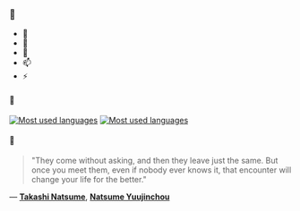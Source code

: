 ### 👋

- 🔭
- 🌱
- 💬
- 📫
- ⚡

#### 🧏

[![Most used languages](https://github-readme-stats-aynah.vercel.app/api/top-langs/?username=aynh&theme=solarized-dark&langs_count=6&layout=compact&hide_title=true)](https://github.com/anuraghazra/github-readme-stats#gh-dark-mode-only)
[![Most used languages](https://github-readme-stats-aynah.vercel.app/api/top-langs/?username=aynh&theme=solarized-light&langs_count=6&layout=compact&hide_title=true)](https://github.com/anuraghazra/github-readme-stats#gh-light-mode-only)

#### 💬

> "They come without asking, and then they leave just the same. But once you meet them, even if nobody ever knows it, that encounter will change your life for the better."

&mdash; [**Takashi Natsume**](https://myanimelist.net/character.php?q=Takashi%20Natsume&cat=character), [**Natsume Yuujinchou**](https://myanimelist.net/search/all?q=Natsume%20Yuujinchou&cat=all)
